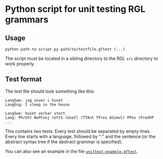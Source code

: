 # Python script for unit testing RGL grammars

## Usage

```
python path-to-script.py path/to/testfile.gftest (...)
```

The script must be located in a sibling directory
to the RGL `src` directory to work properly.

## Test format

The test file should look something like this:

```
LangSwe: jag sover i huset
LangEng: I sleep in the house

LangSwe: huset verkar stort
Lang: PhrUtt NoPConj (UttS (UseCl (TTAnt TPres ASimul) PPos (PredVP ...
```

This contains two tests: Every test should be separated by empty lines.
Every line starts with a language, followed by ":" and the sentence
(or the abstract syntax tree if the abstract grammar is specified).

You can also see an example in the file [`unittest-example.gftest`](unittest-example.gftest).
